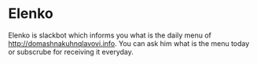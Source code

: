 # Elenko
Elenko is slackbot which informs you what is the daily menu of http://domashnakuhnqlavovi.info.
You can ask him what is the menu today or subscrube for receiving it everyday. 
